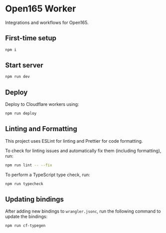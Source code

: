 # Open165 Worker

Integrations and workflows for Open165.

## First-time setup

```bash
npm i
```

## Start server

```bash
npm run dev
```

## Deploy

Deploy to Cloudflare workers using:

```bash
npm run deploy
```

## Linting and Formatting

This project uses ESLint for linting and Prettier for code formatting.

To check for linting issues and automatically fix them (including formatting), run:

```bash
npm run lint -- --fix
```

To perform a TypeScript type check, run:

```bash
npm run typecheck
```

## Updating bindings

After adding new bindings to `wrangler.jsonc`, run the following command to update the bindings:

```bash
npm run cf-typegen
